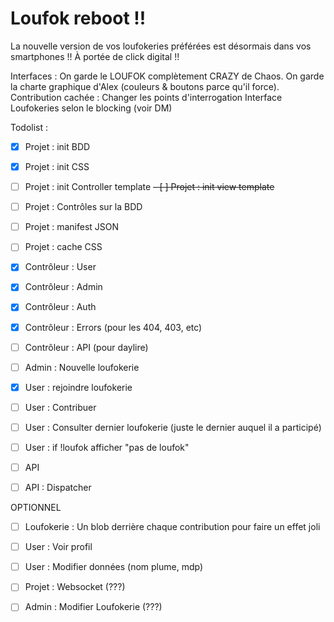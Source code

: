 # Loufok reboot !!

La nouvelle version de vos loufokeries préférées est désormais dans vos smartphones !! À portée de click digital !!

Interfaces :
On garde le LOUFOK complètement CRAZY de Chaos.
On garde la charte graphique d'Alex (couleurs & boutons parce qu'il force).
Contribution cachée : Changer les points d'interrogation
Interface Loufokeries selon le blocking (voir DM)

Todolist :

- [x] Projet : init BDD
- [x] Projet : init CSS
- [ ] Projet : init Controller template
~~- [ ] Projet : init view template~~
- [ ] Projet : Contrôles sur la BDD
- [ ] Projet : manifest JSON
- [ ] Projet : cache CSS

- [x] Contrôleur : User
- [x] Contrôleur : Admin
- [x] Contrôleur : Auth
- [x] Contrôleur : Errors (pour les 404, 403, etc)
- [ ] Contrôleur : API (pour daylire)

- [ ] Admin : Nouvelle loufokerie
- [x] User : rejoindre loufokerie
- [ ] User : Contribuer
- [ ] User : Consulter dernier loufokerie (juste le dernier auquel il a participé)
- [ ] User : if !loufok afficher "pas de loufok"
- [ ] API
- [ ] API : Dispatcher

OPTIONNEL

- [ ] Loufokerie : Un blob derrière chaque contribution pour faire un effet joli
- [ ] User : Voir profil
- [ ] User : Modifier données (nom plume, mdp)

- [ ] Projet : Websocket (???)
- [ ] Admin : Modifier Loufokerie (???)
